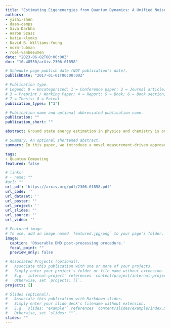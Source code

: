 ```yaml
---
title: "Estimating Eigenenergies from Quantum Dynamics: A Unified Noise-Resilient Measurement-Driven Approach"
authors:
- yizhi-shen
- daan-camps
- Siva Darbha
- Aaron Szasz
- katie-klymko
- David B. Williams-Young
- norm-tubman
- roel-vanbeeumen
date: "2023-06-02T00:00:00Z"
doi: "10.48550/arXiv.2306.01858"

# Schedule page publish date (NOT publication's date).
publishDate: "2017-01-01T00:00:00Z"

# Publication type.
# Legend: 0 = Uncategorized; 1 = Conference paper; 2 = Journal article;
# 3 = Preprint / Working Paper; 4 = Report; 5 = Book; 6 = Book section;
# 7 = Thesis; 8 = Patent
publication_types: ["3"]

# Publication name and optional abbreviated publication name.
publication: ""
publication_short: ""

abstract: Ground state energy estimation in physics and chemistry is one of the most promising applications of quantum computing. In this paper, we introduce a novel measurement-driven approach that finds eigenenergies by collecting real-time measurements and post-processing them using the machinery of dynamic mode decomposition (DMD). We provide theoretical and numerical evidence that our method converges rapidly even in the presence of noise and show that our method is isomorphic to matrix pencil methods developed independently across various scientific communities. Our DMD-based strategy can systematically mitigate perturbative noise and stands out as a promising hybrid quantum-classical eigensolver.

# Summary. An optional shortened abstract.
summary: In this paper, we introduce a novel measurement-driven approach that finds eigenenergies by collecting real-time measurements and post-processing them using the machinery of dynamic mode decomposition (DMD).

tags:
- Quantum Computing
featured: false

# links:
# - name: ""
#url: ""
url_pdf: 'https://arxiv.org/pdf/2306.01858.pdf'
url_code: ''
url_dataset: ''
url_poster: ''
url_project: ''
url_slides: ''
url_source: ''
url_video: ''

# Featured image
# To use, add an image named `featured.jpg/png` to your page's folder. 
image:
  caption: 'Obserable DMD post-processing procedure.'
  focal_point: ""
  preview_only: false

# Associated Projects (optional).
#   Associate this publication with one or more of your projects.
#   Simply enter your project's folder or file name without extension.
#   E.g. `internal-project` references `content/project/internal-project/index.md`.
#   Otherwise, set `projects: []`.
projects: []

# Slides (optional).
#   Associate this publication with Markdown slides.
#   Simply enter your slide deck's filename without extension.
#   E.g. `slides: "example"` references `content/slides/example/index.md`.
#   Otherwise, set `slides: ""`.
slides: ""
---
```

